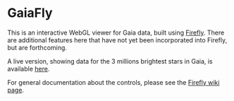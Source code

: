 # GaiaFly

This is an interactive WebGL viewer for Gaia data, built using [Firefly](https://github.com/ageller/Firefly).  There are additional features here that have not yet been incorporated into Firefly, but are forthcoming. 

A live version, showing data for the 3 millions brightest stars in Gaia, is available [here](https://ageller.github.io/GaiaFly/).

For general documentation about the controls, please see the [Firefly wiki page](https://github.com/ageller/Firefly/wiki). 

